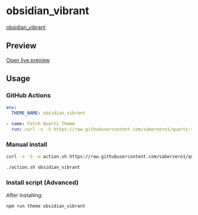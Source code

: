 # obsidian_vibrant

[obsidian_vibrant](https://github.com/JamesLemony)

## Preview

[Open live preview](https://quartz-themes.github.io/obsidian_vibrant/)

## Usage

### GitHub Actions

```yaml
env:
  THEME_NAME: obsidian_vibrant
```

```yaml
- name: Fetch Quartz Theme
  run: curl -s -S https://raw.githubusercontent.com/saberzero1/quartz-themes/master/action.sh | bash -s -- $THEME_NAME
```

### Manual install

```bash
curl -s -S -o action.sh https://raw.githubusercontent.com/saberzero1/quartz-themes/master/action.sh

./action.sh obsidian_vibrant
```

### Install script (Advanced)

After installing:

```bash
npm run theme obsidian_vibrant
```
